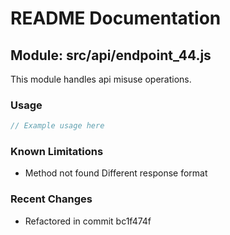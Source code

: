 # README Documentation

## Module: src/api/endpoint_44.js

This module handles api misuse operations.

### Usage

```javascript
// Example usage here
```

### Known Limitations

- Method not found Different response format

### Recent Changes

- Refactored in commit bc1f474f
